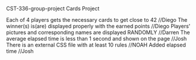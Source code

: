 CST-336-group-project
Cards Project


Each of 4 players gets the necessary cards to get close to 42 //Diego
The winner(s) is(are) displayed properly with the earned points //Diego
Players' pictures and corresponding names are displayed RANDOMLY //Darren
The average elapsed time is less than 1 second and shown on the page //Josh
There is an external CSS file with at least 10 rules //NOAH
Added elapsed time //Josh